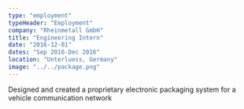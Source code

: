 ```yaml
---
type: "employment"
typeHeader: "Employment"
company: "Rheinmetall GmbH"
title: "Engineering Intern"
date: "2016-12-01"
dates: "Sep 2016-Dec 2016"
location: "Unterluess, Germany"
image: "../../package.png"
---
```


Designed and created a proprietary electronic packaging system for a vehicle communication network

